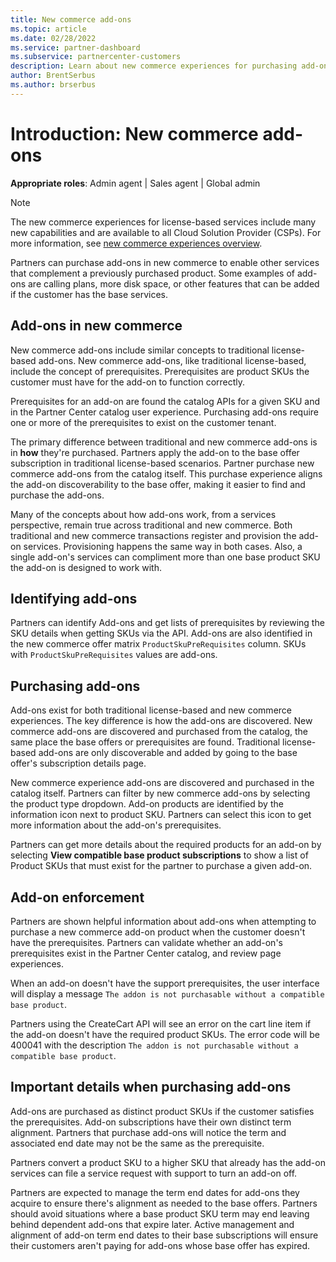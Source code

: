 ```yaml
---
title: New commerce add-ons
ms.topic: article
ms.date: 02/28/2022
ms.service: partner-dashboard
ms.subservice: partnercenter-customers
description: Learn about new commerce experiences for purchasing add-ons.
author: BrentSerbus
ms.author: brserbus
---
```


# Introduction: New commerce add-ons

**Appropriate roles**: Admin agent | Sales agent | Global admin

> [!NOTE]
> The new commerce experiences for license-based services include many new capabilities and are available to all Cloud Solution Provider (CSPs). For more information, see [new commerce experiences overview](new-commerce-license-based.md).

Partners can purchase add-ons in new commerce to enable other services that complement a previously purchased product. Some examples of add-ons are calling plans, more disk space, or other features that can be added if the customer has the base services.

## Add-ons in new commerce

New commerce add-ons include similar concepts to traditional license-based add-ons. New commerce add-ons, like traditional license-based, include the concept of prerequisites. Prerequisites are product SKUs the customer must have for the add-on to function correctly.

Prerequisites for an add-on are found the catalog APIs for a given SKU and in the Partner Center catalog user experience. Purchasing add-ons require one or more of the prerequisites to exist on the customer tenant.

The primary difference between traditional and new commerce add-ons is in **how** they're purchased. Partners apply the add-on to the base offer subscription in traditional license-based scenarios. Partner purchase new commerce add-ons from the catalog itself. This purchase experience aligns the add-on discoverability to the base offer, making it easier to find and purchase the add-ons.

Many of the concepts about how add-ons work, from a services perspective, remain true across traditional and new commerce. Both traditional and new commerce transactions register and provision the add-on services. Provisioning happens the same way in both cases. Also, a single add-on's services can compliment more than one base product SKU the add-on is designed to work with.

## Identifying add-ons

Partners can identify Add-ons and get lists of prerequisites by reviewing the SKU details when getting SKUs via the API. Add-ons are also identified in the new commerce offer matrix `ProductSkuPreRequisites` column. SKUs with `ProductSkuPreRequisites` values are add-ons.

## Purchasing add-ons

Add-ons exist for both traditional license-based and new commerce experiences. The key difference is how the add-ons are discovered. New commerce add-ons are discovered and purchased from the catalog, the same place the base offers or prerequisites are found. Traditional license-based add-ons are only discoverable and added by going to the base offer's subscription details page.

New commerce experience add-ons are discovered and purchased in the catalog itself. Partners can filter by new commerce add-ons by selecting the product type dropdown. Add-on products are identified by the information icon next to product SKU. Partners can select this icon to get more information about the add-on's prerequisites.

Partners can get more details about the required products for an add-on by selecting **View compatible base product subscriptions** to show a list of Product SKUs that must exist for the partner to purchase a given add-on.

## Add-on enforcement

Partners are shown helpful information about add-ons when attempting to purchase a new commerce add-on product when the customer doesn't have the prerequisites. Partners can validate whether an add-on's prerequisites exist in the Partner Center catalog, and review page experiences.

When an add-on doesn't have the support prerequisites, the user interface will display a message `The addon is not purchasable without a compatible base product`.

Partners using the CreateCart API will see an error on the cart line item if the add-on doesn't have the required product SKUs. The error code will be 400041 with the description `The addon is not purchasable without a compatible base product`.

## Important details when purchasing add-ons

Add-ons are purchased as distinct product SKUs if the customer satisfies the prerequisites. Add-on subscriptions have their own distinct term alignment. Partners that purchase add-ons will notice the term and associated end date may not be the same as the prerequisite.

Partners convert a product SKU to a higher SKU that already has the add-on services can file a service request with support to turn an add-on off.

Partners are expected to manage the term end dates for add-ons they acquire to ensure there's alignment as needed to the base offers. Partners should avoid situations where a base product SKU term may end leaving behind dependent add-ons that expire later. Active management and alignment of add-on term end dates to their base subscriptions will ensure their customers aren't paying for add-ons whose base offer has expired.
